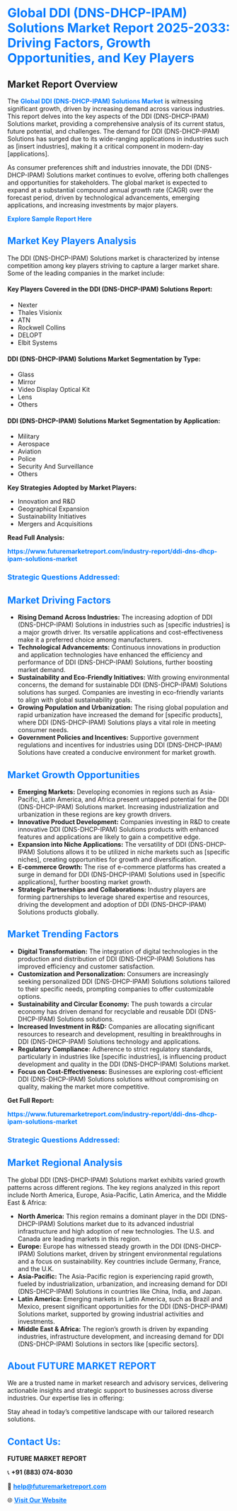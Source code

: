 <h1 style="color: #007BFF;">Global DDI (DNS-DHCP-IPAM) Solutions Market Report 2025-2033: Driving Factors, Growth Opportunities, and Key Players</h1>

<section id="overview">
<h2>Market Report Overview</h2>
<p>The <a href="https://www.futuremarketreport.com/industry-report/ddi-dns-dhcp-ipam-solutions-market" style="color: #007BFF; text-decoration: none;"><strong>Global DDI (DNS-DHCP-IPAM) Solutions Market</strong></a> is witnessing significant growth, driven by increasing demand across various industries. This report delves into the key aspects of the DDI (DNS-DHCP-IPAM) Solutions market, providing a comprehensive analysis of its current status, future potential, and challenges. The demand for DDI (DNS-DHCP-IPAM) Solutions has surged due to its wide-ranging applications in industries such as [insert industries], making it a critical component in modern-day [applications].</p>
<p>As consumer preferences shift and industries innovate, the DDI (DNS-DHCP-IPAM) Solutions market continues to evolve, offering both challenges and opportunities for stakeholders. The global market is expected to expand at a substantial compound annual growth rate (CAGR) over the forecast period, driven by technological advancements, emerging applications, and increasing investments by major players.</p>
</section>

<section id="overview">
<p><a href="https://www.futuremarketreport.com/request-sample/reportId=34368" style="color: #007BFF; text-decoration: none;"><strong>Explore Sample Report Here</strong></a></p>
</section>

<section id="key-players">
<h2 style="color: #007BFF;">Market Key Players Analysis</h2>
<p>The DDI (DNS-DHCP-IPAM) Solutions market is characterized by intense competition among key players striving to capture a larger market share. Some of the leading companies in the market include:</p>
<h4>Key Players Covered in the DDI (DNS-DHCP-IPAM) Solutions Report:</h4>
<ul><li>Nexter</li><li>Thales Visionix</li><li>ATN</li><li>Rockwell Collins</li><li>DELOPT</li><li>Elbit Systems</li></ul>
<h4>DDI (DNS-DHCP-IPAM) Solutions Market Segmentation by Type:</h4>
<ul><li>Glass</li><li>Mirror</li><li>Video Display Optical Kit</li><li>Lens</li><li>Others</li></ul>

<h4>DDI (DNS-DHCP-IPAM) Solutions Market Segmentation by Application:</h4>
<ul><li>Military</li><li>Aerospace</li><li>Aviation</li><li>Police</li><li>Security And Surveillance</li><li>Others</li></ul>
<p><strong>Key Strategies Adopted by Market Players:</strong></p>
<ul>
<li>Innovation and R&D</li>
<li>Geographical Expansion</li>
<li>Sustainability Initiatives</li>
<li>Mergers and Acquisitions</li>
</ul>
</section>

<section>
<p><strong>Read Full Analysis: </strong></p><a href="https://www.futuremarketreport.com/industry-report/ddi-dns-dhcp-ipam-solutions-market" style="color: #007BFF; text-decoration: none;"><strong>https://www.futuremarketreport.com/industry-report/ddi-dns-dhcp-ipam-solutions-market</strong></a>
<h3 style="color: #007BFF;">Strategic Questions Addressed:</h3>
</section>

<section id="driving-factors">
<h2 style="color: #007BFF;">Market Driving Factors</h2>
<ul>
<li><strong>Rising Demand Across Industries:</strong> The increasing adoption of DDI (DNS-DHCP-IPAM) Solutions in industries such as [specific industries] is a major growth driver. Its versatile applications and cost-effectiveness make it a preferred choice among manufacturers.</li>
<li><strong>Technological Advancements:</strong> Continuous innovations in production and application technologies have enhanced the efficiency and performance of DDI (DNS-DHCP-IPAM) Solutions, further boosting market demand.</li>
<li><strong>Sustainability and Eco-Friendly Initiatives:</strong> With growing environmental concerns, the demand for sustainable DDI (DNS-DHCP-IPAM) Solutions solutions has surged. Companies are investing in eco-friendly variants to align with global sustainability goals.</li>
<li><strong>Growing Population and Urbanization:</strong> The rising global population and rapid urbanization have increased the demand for [specific products], where DDI (DNS-DHCP-IPAM) Solutions plays a vital role in meeting consumer needs.</li>
<li><strong>Government Policies and Incentives:</strong> Supportive government regulations and incentives for industries using DDI (DNS-DHCP-IPAM) Solutions have created a conducive environment for market growth.</li>
</ul>
</section>

<section id="growth-opportunities">
<h2 style="color: #007BFF;">Market Growth Opportunities</h2>
<ul>
<li><strong>Emerging Markets:</strong> Developing economies in regions such as Asia-Pacific, Latin America, and Africa present untapped potential for the DDI (DNS-DHCP-IPAM) Solutions market. Increasing industrialization and urbanization in these regions are key growth drivers.</li>
<li><strong>Innovative Product Development:</strong> Companies investing in R&D to create innovative DDI (DNS-DHCP-IPAM) Solutions products with enhanced features and applications are likely to gain a competitive edge.</li>
<li><strong>Expansion into Niche Applications:</strong> The versatility of DDI (DNS-DHCP-IPAM) Solutions allows it to be utilized in niche markets such as [specific niches], creating opportunities for growth and diversification.</li>
<li><strong>E-commerce Growth:</strong> The rise of e-commerce platforms has created a surge in demand for DDI (DNS-DHCP-IPAM) Solutions used in [specific applications], further boosting market growth.</li>
<li><strong>Strategic Partnerships and Collaborations:</strong> Industry players are forming partnerships to leverage shared expertise and resources, driving the development and adoption of DDI (DNS-DHCP-IPAM) Solutions products globally.</li>
</ul>
</section>

<section id="trending-factors">
<h2 style="color: #007BFF;">Market Trending Factors</h2>
<ul>
<li><strong>Digital Transformation:</strong> The integration of digital technologies in the production and distribution of DDI (DNS-DHCP-IPAM) Solutions has improved efficiency and customer satisfaction.</li>
<li><strong>Customization and Personalization:</strong> Consumers are increasingly seeking personalized DDI (DNS-DHCP-IPAM) Solutions solutions tailored to their specific needs, prompting companies to offer customizable options.</li>
<li><strong>Sustainability and Circular Economy:</strong> The push towards a circular economy has driven demand for recyclable and reusable DDI (DNS-DHCP-IPAM) Solutions solutions.</li>
<li><strong>Increased Investment in R&D:</strong> Companies are allocating significant resources to research and development, resulting in breakthroughs in DDI (DNS-DHCP-IPAM) Solutions technology and applications.</li>
<li><strong>Regulatory Compliance:</strong> Adherence to strict regulatory standards, particularly in industries like [specific industries], is influencing product development and quality in the DDI (DNS-DHCP-IPAM) Solutions market.</li>
<li><strong>Focus on Cost-Effectiveness:</strong> Businesses are exploring cost-efficient DDI (DNS-DHCP-IPAM) Solutions solutions without compromising on quality, making the market more competitive.</li>
</ul>
</section>

<section>
<p><strong>Get Full Report: </strong></p><a href="https://www.futuremarketreport.com/industry-report/ddi-dns-dhcp-ipam-solutions-market" style="color: #007BFF; text-decoration: none;"><strong>https://www.futuremarketreport.com/industry-report/ddi-dns-dhcp-ipam-solutions-market</strong></a>
<h3 style="color: #007BFF;">Strategic Questions Addressed:</h3>
</section>


<section id="regional-analysis">
<h2 style="color: #007BFF;">Market Regional Analysis</h2>
<p>The global DDI (DNS-DHCP-IPAM) Solutions market exhibits varied growth patterns across different regions. The key regions analyzed in this report include North America, Europe, Asia-Pacific, Latin America, and the Middle East & Africa:</p>
<ul>
<li><strong>North America:</strong> This region remains a dominant player in the DDI (DNS-DHCP-IPAM) Solutions market due to its advanced industrial infrastructure and high adoption of new technologies. The U.S. and Canada are leading markets in this region.</li>
<li><strong>Europe:</strong> Europe has witnessed steady growth in the DDI (DNS-DHCP-IPAM) Solutions market, driven by stringent environmental regulations and a focus on sustainability. Key countries include Germany, France, and the U.K.</li>
<li><strong>Asia-Pacific:</strong> The Asia-Pacific region is experiencing rapid growth, fueled by industrialization, urbanization, and increasing demand for DDI (DNS-DHCP-IPAM) Solutions in countries like China, India, and Japan.</li>
<li><strong>Latin America:</strong> Emerging markets in Latin America, such as Brazil and Mexico, present significant opportunities for the DDI (DNS-DHCP-IPAM) Solutions market, supported by growing industrial activities and investments.</li>
<li><strong>Middle East & Africa:</strong> The region’s growth is driven by expanding industries, infrastructure development, and increasing demand for DDI (DNS-DHCP-IPAM) Solutions in sectors like [specific sectors].</li>
</ul>
</section>

<footer>
<h2 style="color: #007BFF;">About FUTURE MARKET REPORT</h2>
<p>We are a trusted name in market research and advisory services, delivering actionable insights and strategic support to businesses across diverse industries. Our expertise lies in offering:</p>

<p>Stay ahead in today’s competitive landscape with our tailored research solutions.</p>

<h2 style="color: #007BFF;">Contact Us:</h2>
<p><strong>FUTURE MARKET REPORT</strong></p>
<p>📞 <strong>+91 (883) 074-8030</strong></p>
<p>📧 <strong><a href="mailto:help@futuremarketreport.com" style="color: #007BFF;">help@futuremarketreport.com</a></strong></p>
<p>🌐 <strong><a href="https://www.futuremarketreport.com/" style="color: #007BFF;">Visit Our Website</a></strong></p>
</footer>